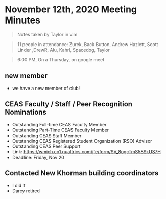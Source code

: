 # November 12th, 2020 Meeting Minutes
> Notes taken by Taylor in vim

>11 people in attendance: Zurek, Back Button, Andrew Hazlett, Scott Linder ,DrewR, Alu, Kahrl, Spacedog, Taylor

> 6:00 PM, On a Thursday, on google meet

## new member
- we have a new member of club!

## CEAS Faculty / Staff / Peer Recognition Nominations
* Outstanding Full-time CEAS Faculty Member
* Outstanding Part-Time CEAS Faculty Member
* Outstanding CEAS Staff Member
* Outstanding CEAS Registered Student Organization (RSO) Advisor
* Outstanding CEAS Peer Support
* Link: https://wmich.co1.qualtrics.com/jfe/form/SV_8ogcTmS58SkUS7H
* Deadline: Friday, Nov 20

## Contacted New Khorman building coordinators
* I did it
* Darcy retired






